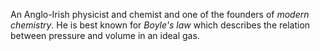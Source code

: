 An Anglo-Irish physicist and chemist and one of the founders of *modern
chemistry*. He is best known for *Boyle's law* which describes the relation
between pressure and volume in an ideal gas.
